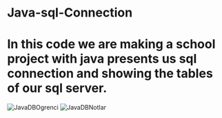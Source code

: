 # Java-sql-Connection
# In this code we are making a school project with java presents us sql connection and showing the tables of our sql server.
![JavaDBOgrenci](https://user-images.githubusercontent.com/74265465/149118949-47559a9b-6d9f-43ea-a581-891fe19579b4.png)
![JavaDBNotlar](https://user-images.githubusercontent.com/74265465/149118946-379ccb43-b03d-4159-82f1-eb5e01b76ce9.png)
